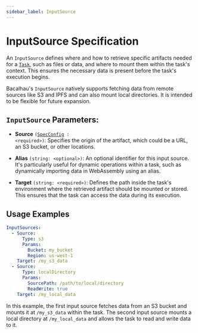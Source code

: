 ```yaml
---
sidebar_label: InputSource
---
```


# InputSource Specification

An `InputSource` defines where and how to retrieve specific artifacts needed for a [`Task`](task), such as files or data, and where to mount them within the task's context. This ensures the necessary data is present before the task's execution begins.

Bacalhau's `InputSource` natively supports fetching data from remote sources like S3 and IPFS and can also mount local directories. It is intended to be flexible for future expansion.

## `InputSource` Parameters:

- **Source** <code>(<a href="./spec-config">SpecConfig</a> : \<required\>)</code>: Specifies the origin of the artifact, which could be a URL, an S3 bucket, or other locations.

- **Alias** `(string: <optional>)`: An optional identifier for this input source. It's particularly useful for dynamic operations within a task, such as dynamically importing data in WebAssembly using an alias.

- **Target** `(string: <required>)`: Defines the path inside the task's environment where the retrieved artifact should be mounted or stored. This ensures that the task can access the data during its execution.

## Usage Examples
```YAML
InputSources:
  - Source:
      Type: s3
      Params:
        Bucket: my_bucket
        Region: us-west-1
    Target: /my_s3_data
  - Source:
      Type: localDirectory
      Params:
        SourcePath: /path/to/local/directory
        ReadWrite: true
    Target: /my_local_data
```

In this example, the first input source fetches data from an S3 bucket and mounts it at `/my_s3_data` within the task. The second input source mounts a local directory at `/my_local_data` and allows the task to read and write data to it.